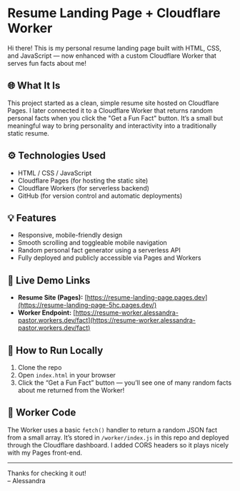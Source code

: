 # Resume Landing Page + Cloudflare Worker

Hi there! This is my personal resume landing page built with HTML, CSS, and JavaScript — now enhanced with a custom Cloudflare Worker that serves fun facts about me!

## 🌐 What It Is

This project started as a clean, simple resume site hosted on Cloudflare Pages. I later connected it to a Cloudflare Worker that returns random personal facts when you click the "Get a Fun Fact" button. It’s a small but meaningful way to bring personality and interactivity into a traditionally static resume.

## ⚙️ Technologies Used

- HTML / CSS / JavaScript
- Cloudflare Pages (for hosting the static site)
- Cloudflare Workers (for serverless backend)
- GitHub (for version control and automatic deployments)

## 💡 Features

- Responsive, mobile-friendly design
- Smooth scrolling and toggleable mobile navigation
- Random personal fact generator using a serverless API
- Fully deployed and publicly accessible via Pages and Workers

## 🔗 Live Demo Links

- **Resume Site (Pages):** [https://resume-landing-page.pages.dev](https://resume-landing-page-5hc.pages.dev/)
- **Worker Endpoint:** [https://resume-worker.alessandra-pastor.workers.dev/fact](https://resume-worker.alessandra-pastor.workers.dev/fact)

## 🚀 How to Run Locally

1. Clone the repo  
2. Open `index.html` in your browser  
3. Click the “Get a Fun Fact” button — you’ll see one of many random facts about me returned from the Worker!

## 🤖 Worker Code

The Worker uses a basic `fetch()` handler to return a random JSON fact from a small array. It’s stored in `/worker/index.js` in this repo and deployed through the Cloudflare dashboard. I added CORS headers so it plays nicely with my Pages front-end.

---

Thanks for checking it out!  
– Alessandra
